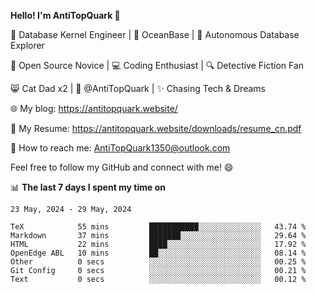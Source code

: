 
**Hello! I'm AntiTopQuark 👋**

🔧 Database Kernel Engineer | 🌊 OceanBase | 🤖 Autonomous Database Explorer

🌱 Open Source Novice | 💻 Coding Enthusiast | 🔍 Detective Fiction Fan

😸 Cat Dad x2 | 🎉 @AntiTopQuark | ✨ Chasing Tech & Dreams

🌐 My blog: https://antitopquark.website/

📄 My Resume: https://antitopquark.website/downloads/resume_cn.pdf

📧 How to reach me: AntiTopQuark1350@outlook.com

Feel free to follow my GitHub and connect with me! 😄

📊 **The last 7 days I spent my time on** 

<!--START_SECTION:waka-->
```text
23 May, 2024 - 29 May, 2024

TeX            55 mins         ███████████░░░░░░░░░░░░░░   43.74 % 
Markdown       37 mins         ███████░░░░░░░░░░░░░░░░░░   29.64 % 
HTML           22 mins         ████░░░░░░░░░░░░░░░░░░░░░   17.92 % 
OpenEdge ABL   10 mins         ██░░░░░░░░░░░░░░░░░░░░░░░   08.14 % 
Other          0 secs          ░░░░░░░░░░░░░░░░░░░░░░░░░   00.25 % 
Git Config     0 secs          ░░░░░░░░░░░░░░░░░░░░░░░░░   00.21 % 
Text           0 secs          ░░░░░░░░░░░░░░░░░░░░░░░░░   00.12 %
```
<!--END_SECTION:waka-->


